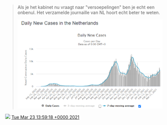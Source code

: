 > Als je het kabinet nu vraagt naar "versoepelingen" ben je echt een onbenul\. Het verzamelde journaille van NL hoort echt beter te weten\. 
> 
> ![](../../media/1374360108826775558-ExK0sDwWQAMO_qO.png)

<img src="../../media/tweet.ico" width="12" /> [Tue Mar 23 13:59:18 +0000 2021](https://twitter.com/DromerDenker/status/1374360108826775558)